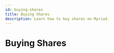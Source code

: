 ```yaml
---
id: buying-shares
title: Buying Shares
description: Learn how to buy shares on Myriad.
---
```


# Buying Shares